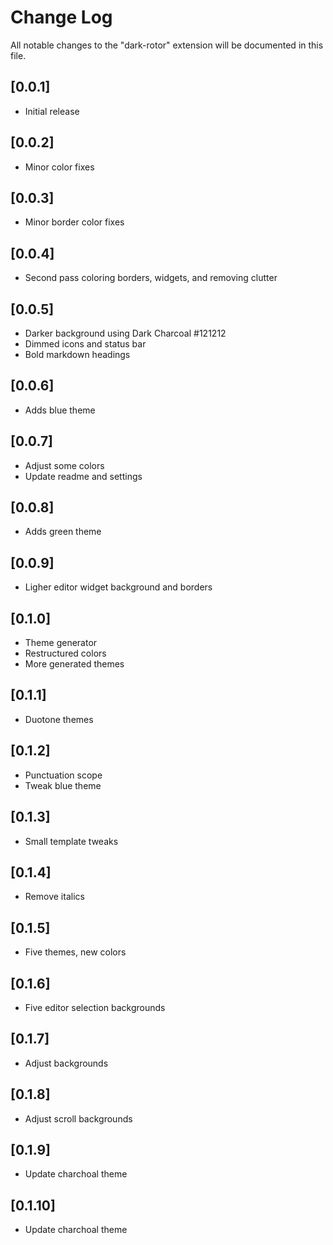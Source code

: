 # Change Log

All notable changes to the "dark-rotor" extension will be documented in this file.

## [0.0.1]

- Initial release

## [0.0.2]

- Minor color fixes

## [0.0.3]

- Minor border color fixes

## [0.0.4]

- Second pass coloring borders, widgets, and removing clutter

## [0.0.5]

- Darker background using Dark Charcoal #121212
- Dimmed icons and status bar
- Bold markdown headings

## [0.0.6]

- Adds blue theme

## [0.0.7]

- Adjust some colors
- Update readme and settings

## [0.0.8]

- Adds green theme

## [0.0.9]

- Ligher editor widget background and borders

## [0.1.0]

- Theme generator
- Restructured colors
- More generated themes

## [0.1.1]

- Duotone themes

## [0.1.2]

- Punctuation scope
- Tweak blue theme

## [0.1.3]

- Small template tweaks

## [0.1.4]

- Remove italics

## [0.1.5]

- Five themes, new colors

## [0.1.6]

- Five editor selection backgrounds

## [0.1.7]

- Adjust backgrounds

## [0.1.8]

- Adjust scroll backgrounds

## [0.1.9]

- Update charchoal theme

## [0.1.10]

- Update charchoal theme
